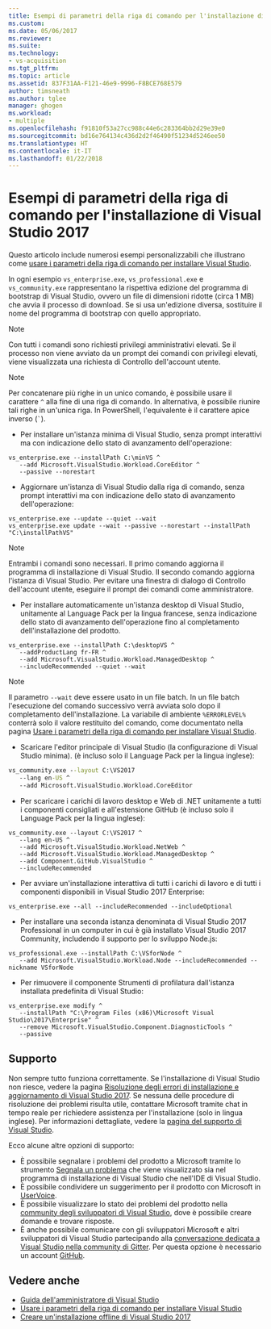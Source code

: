 ```yaml
---
title: Esempi di parametri della riga di comando per l'installazione di Visual Studio | Microsoft Docs
ms.custom: 
ms.date: 05/06/2017
ms.reviewer: 
ms.suite: 
ms.technology:
- vs-acquisition
ms.tgt_pltfrm: 
ms.topic: article
ms.assetid: 837F31AA-F121-46e9-9996-F8BCE768E579
author: timsneath
ms.author: tglee
manager: ghogen
ms.workload:
- multiple
ms.openlocfilehash: f91810f53a27cc988c44e6c283364bb2d29e39e0
ms.sourcegitcommit: bd16e764134c436d2d2f46490f51234d5246ee50
ms.translationtype: HT
ms.contentlocale: it-IT
ms.lasthandoff: 01/22/2018
---
```

# <a name="command-line-parameter-examples-for-visual-studio-2017-installation"></a>Esempi di parametri della riga di comando per l'installazione di Visual Studio 2017
Questo articolo include numerosi esempi personalizzabili che illustrano come [usare i parametri della riga di comando per installare Visual Studio](use-command-line-parameters-to-install-visual-studio.md).

In ogni esempio `vs_enterprise.exe`, `vs_professional.exe` e `vs_community.exe` rappresentano la rispettiva edizione del programma di bootstrap di Visual Studio, ovvero un file di dimensioni ridotte (circa 1 MB) che avvia il processo di download. Se si usa un'edizione diversa, sostituire il nome del programma di bootstrap con quello appropriato.

> [!NOTE]
> Con tutti i comandi sono richiesti privilegi amministrativi elevati. Se il processo non viene avviato da un prompt dei comandi con privilegi elevati, viene visualizzata una richiesta di Controllo dell'account utente.

> [!NOTE]
>  Per concatenare più righe in un unico comando, è possibile usare il carattere `^` alla fine di una riga di comando. In alternativa, è possibile riunire tali righe in un'unica riga. In PowerShell, l'equivalente è il carattere apice inverso (`` ` ``).

* Per installare un'istanza minima di Visual Studio, senza prompt interattivi ma con indicazione dello stato di avanzamento dell'operazione:
```
vs_enterprise.exe --installPath C:\minVS ^
   --add Microsoft.VisualStudio.Workload.CoreEditor ^
   --passive --norestart
```

* Aggiornare un'istanza di Visual Studio dalla riga di comando, senza prompt interattivi ma con indicazione dello stato di avanzamento dell'operazione:
```
vs_enterprise.exe --update --quiet --wait
vs_enterprise.exe update --wait --passive --norestart --installPath "C:\installPathVS"
```

> [!NOTE]
> Entrambi i comandi sono necessari. Il primo comando aggiorna il programma di installazione di Visual Studio. Il secondo comando aggiorna l'istanza di Visual Studio. Per evitare una finestra di dialogo di Controllo dell'account utente, eseguire il prompt dei comandi come amministratore. 

* Per installare automaticamente un'istanza desktop di Visual Studio, unitamente al Language Pack per la lingua francese, senza indicazione dello stato di avanzamento dell'operazione fino al completamento dell'installazione del prodotto.
```
vs_enterprise.exe --installPath C:\desktopVS ^
   --addProductLang fr-FR ^
   --add Microsoft.VisualStudio.Workload.ManagedDesktop ^
   --includeRecommended --quiet --wait
```

> [!NOTE]
>  Il parametro `--wait` deve essere usato in un file batch. In un file batch l'esecuzione del comando successivo verrà avviata solo dopo il completamento dell'installazione. La variabile di ambiente `%ERRORLEVEL%` conterrà solo il valore restituito del comando, come documentato nella pagina [Usare i parametri della riga di comando per installare Visual Studio](use-command-line-parameters-to-install-visual-studio.md).

* Scaricare l'editor principale di Visual Studio (la configurazione di Visual Studio minima). (è incluso solo il Language Pack per la lingua inglese):

```cmd
vs_community.exe --layout C:\VS2017
   --lang en-US ^
   --add Microsoft.VisualStudio.Workload.CoreEditor
```

* Per scaricare i carichi di lavoro desktop e Web di .NET unitamente a tutti i componenti consigliati e all'estensione GitHub (è incluso solo il Language Pack per la lingua inglese):
```
vs_community.exe --layout C:\VS2017 ^
   --lang en-US ^
   --add Microsoft.VisualStudio.Workload.NetWeb ^
   --add Microsoft.VisualStudio.Workload.ManagedDesktop ^
   --add Component.GitHub.VisualStudio ^
   --includeRecommended
```

* Per avviare un'installazione interattiva di tutti i carichi di lavoro e di tutti i componenti disponibili in Visual Studio 2017 Enterprise:
```
vs_enterprise.exe --all --includeRecommended --includeOptional
```

* Per installare una seconda istanza denominata di Visual Studio 2017 Professional in un computer in cui è già installato Visual Studio 2017 Community, includendo il supporto per lo sviluppo Node.js:
```
vs_professional.exe --installPath C:\VSforNode ^
   --add Microsoft.VisualStudio.Workload.Node --includeRecommended --nickname VSforNode
```

* Per rimuovere il componente Strumenti di profilatura dall'istanza installata predefinita di Visual Studio:
```
vs_enterprise.exe modify ^
   --installPath "C:\Program Files (x86)\Microsoft Visual Studio\2017\Enterprise" ^
   --remove Microsoft.VisualStudio.Component.DiagnosticTools ^
   --passive
```

## <a name="get-support"></a>Supporto
Non sempre tutto funziona correttamente. Se l'installazione di Visual Studio non riesce, vedere la pagina [Risoluzione degli errori di installazione e aggiornamento di Visual Studio 2017](troubleshooting-installation-issues.md). Se nessuna delle procedure di risoluzione dei problemi risulta utile, contattare Microsoft tramite chat in tempo reale per richiedere assistenza per l'installazione (solo in lingua inglese). Per informazioni dettagliate, vedere la [pagina del supporto di Visual Studio](https://www.visualstudio.com/vs/support/#talktous).

Ecco alcune altre opzioni di supporto:
* È possibile segnalare i problemi del prodotto a Microsoft tramite lo strumento [Segnala un problema](../ide/how-to-report-a-problem-with-visual-studio-2017.md) che viene visualizzato sia nel programma di installazione di Visual Studio che nell'IDE di Visual Studio.
* È possibile condividere un suggerimento per il prodotto con Microsoft in [UserVoice](https://visualstudio.uservoice.com/forums/121579).
* È possibile visualizzare lo stato dei problemi del prodotto nella [community degli sviluppatori di Visual Studio](https://developercommunity.visualstudio.com/), dove è possibile creare domande e trovare risposte.
* È anche possibile comunicare con gli sviluppatori Microsoft e altri sviluppatori di Visual Studio partecipando alla [conversazione dedicata a Visual Studio nella community di Gitter](https://gitter.im/Microsoft/VisualStudio).  Per questa opzione è necessario un account [GitHub](https://github.com/).

## <a name="see-also"></a>Vedere anche

 * [Guida dell'amministratore di Visual Studio](visual-studio-administrator-guide.md)
 * [Usare i parametri della riga di comando per installare Visual Studio](use-command-line-parameters-to-install-visual-studio.md)
 * [Creare un'installazione offline di Visual Studio 2017](create-an-offline-installation-of-visual-studio.md)
